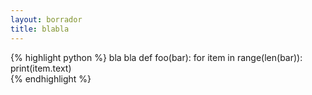 ```yaml
---
layout: borrador
title: blabla
---
```


{% highlight python %}
bla bla
def foo(bar):
  for item in range(len(bar)):
  print(item.text)  
{% endhighlight %}
